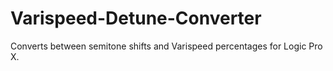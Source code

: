 # Varispeed-Detune-Converter
Converts between semitone shifts and Varispeed percentages for Logic Pro X.
